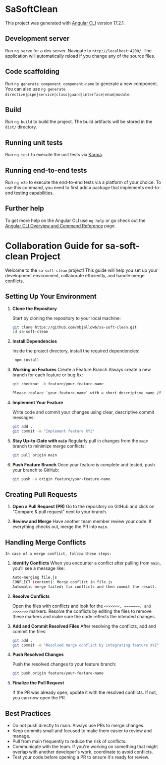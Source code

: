 # SaSoftClean

This project was generated with [Angular CLI](https://github.com/angular/angular-cli) version 17.2.1.

## Development server

Run `ng serve` for a dev server. Navigate to `http://localhost:4200/`. The application will automatically reload if you change any of the source files.

## Code scaffolding

Run `ng generate component component-name` to generate a new component. You can also use `ng generate directive|pipe|service|class|guard|interface|enum|module`.

## Build

Run `ng build` to build the project. The build artifacts will be stored in the `dist/` directory.

## Running unit tests

Run `ng test` to execute the unit tests via [Karma](https://karma-runner.github.io).

## Running end-to-end tests

Run `ng e2e` to execute the end-to-end tests via a platform of your choice. To use this command, you need to first add a package that implements end-to-end testing capabilities.

## Further help

To get more help on the Angular CLI use `ng help` or go check out the [Angular CLI Overview and Command Reference](https://angular.io/cli) page.


# Collaboration Guide for sa-soft-clean Project

Welcome to the `sa-soft-clean` project! This guide will help you set up your development environment, collaborate efficiently, and handle merge conflicts.

## Setting Up Your Environment

1. **Clone the Repository**

   Start by cloning the repository to your local machine:

   ```bash
   git clone https://github.com/mbjallow6/sa-soft-clean.git
   cd sa-soft-clean

2. **Install Dependencies**

    Inside the project directory, install the required dependencies:
   
   ```bash
    npm install

3. **Working on Features**
    Create a Feature Branch
        Always create a new branch for each feature or bug fix:
    
    ```bash
    git checkout -b feature/your-feature-name

    Please replace `your-feature-name` with a short descriptive name /for your feature.

4. **Implement Your Feature**

    Write code and commit your changes using clear, descriptive commit messages:
    
    ```bash
    git add .
    git commit -m "Implement feature XYZ"

5. **Stay Up-to-Date with `main`**
    Regularly pull in changes from the `main` branch to minimize merge conflicts:
    
    ```bash
    git pull origin main

6. **Push Feature Branch**
    Once your feature is complete and tested, push your branch to GitHub:

    ```bash
    git push -u origin feature/your-feature-name


## Creating Pull Requests

1. **Open a Pull Request (PR)**
    Go to the repository on GitHub and click on "Compare & pull request" next to your branch.

2. **Review and Merge**
    Have another team member review your code. If everything checks out, merge the PR into `main`.


## Handling Merge Conflicts
    In case of a merge conflict, follow these steps:

1. **Identify Conflicts**
    When you encounter a conflict after pulling from `main`, you'll see a message like:

    ```bash
    Auto-merging file.js
    CONFLICT (content): Merge conflict in file.js
    Automatic merge failed; fix conflicts and then commit the result.

2. **Resolve Conflicts**

    Open the files with conflicts and look for the `<<<<<<<, =======, and >>>>>>>` markers. Resolve the conflicts by editing the files to remove these markers and make sure the code reflects the intended changes.

3. **Add and Commit Resolved Files**
    After resolving the conflicts, add and commit the files:

    ```bash
    git add .
    git commit -m "Resolved merge conflict by integrating feature XYZ"

4. **Push Resolved Changes**

    Push the resolved changes to your feature branch:
    
    ```bash
    git push origin feature/your-feature-name

5. **Finalize the Pull Request**

    If the PR was already open, update it with the resolved conflicts. If not, you can now open the PR.


## Best Practices
   - Do not push directly to main. Always use PRs to merge changes.
   - Keep commits small and focused to make them easier to review and manage.
   - Pull from main frequently to reduce the risk of conflicts.
   - Communicate with the team. If you're working on something that might overlap with another developer's work, coordinate to avoid conflicts.
   - Test your code before opening a PR to ensure it's ready for review.






